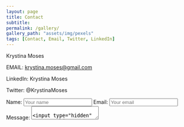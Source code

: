 ```yaml
---
layout: page
title: Contact
subtitle:
permalink: /gallery/
gallery_path: "assets/img/pexels"
tags: [Contact, Email, Twitter, LinkedIn]
---
```


Krystina Moses

EMAIL: krystina.moses@gmail.com

LinkedIn: Krystina Moses

Twitter: @KrystinaMoses

<body>
        <form name="input" method="POST" action="https://formspree.io/f/xleobgqn">
                Name: <input type="text" name="Name" placeholder="Your name">
                Email: <input type="email" name="_replyto" placeholder="Your email">
                Message: <textarea name="message"placeholder="Type your message></textarea>
                        <input type="submit" value="Send">
                        <input type="hidden" name="_subject" value="Enter your subject here" />
                        <input type="hidden" name="_next" value="thanks.html" />
        </form>
</body>
